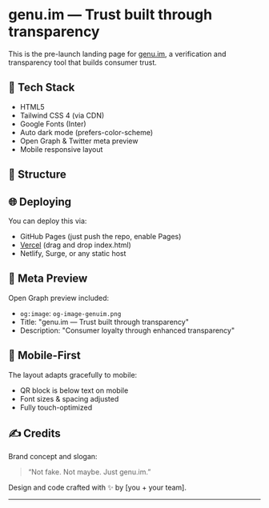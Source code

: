 # genu.im — Trust built through transparency

This is the pre-launch landing page for [genu.im](https://genu.im), a verification and transparency tool that builds consumer trust.

## 🧱 Tech Stack

- HTML5
- Tailwind CSS 4 (via CDN)
- Google Fonts (Inter)
- Auto dark mode (prefers-color-scheme)
- Open Graph & Twitter meta preview
- Mobile responsive layout

## 📁 Structure

## 🌐 Deploying

You can deploy this via:

- GitHub Pages (just push the repo, enable Pages)
- [Vercel](https://vercel.com/) (drag and drop index.html)
- Netlify, Surge, or any static host

## 🔮 Meta Preview

Open Graph preview included:

- `og:image`: `og-image-genuim.png`
- Title: "genu.im — Trust built through transparency"
- Description: "Consumer loyalty through enhanced transparency"

## 📱 Mobile-First

The layout adapts gracefully to mobile:

- QR block is below text on mobile
- Font sizes & spacing adjusted
- Fully touch-optimized

## ✍️ Credits

Brand concept and slogan:
> “Not fake. Not maybe. Just genu.im.”

Design and code crafted with ✨ by [you + your team].

---
<link rel="icon" href="https://i.imgur.com/yourfavicon.png" type="image/png" />

